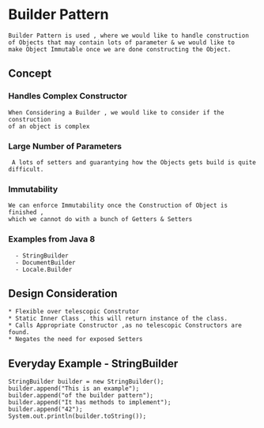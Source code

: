 #   Builder Pattern
    Builder Pattern is used , where we would like to handle construction 
    of Objects that may contain lots of parameter & we would like to 
    make Object Immutable once we are done constructing the Object.

## Concept 

###  Handles Complex Constructor 
    When Considering a Builder , we would like to consider if the construction
    of an object is complex

###  Large Number of Parameters
     A lots of setters and guarantying how the Objects gets build is quite difficult.

###  Immutability
    We can enforce Immutability once the Construction of Object is finished , 
    which we cannot do with a bunch of Getters & Setters

### Examples from Java 8   
      - StringBuilder  
      - DocumentBuilder  
      - Locale.Builder  


## Design Consideration

    * Flexible over telescopic Construtor
    * Static Inner Class , this will return instance of the class.
    * Calls Appropriate Constructor ,as no telescopic Constructors are found.
    * Negates the need for exposed Setters

## Everyday Example - StringBuilder

    StringBuilder builder = new StringBuilder();
    builder.append("This is an example");  
    builder.append("of the builder pattern");  
    builder.append("It has methods to implement");  
    builder.append("42");  
    System.out.println(builder.toString());  

 
